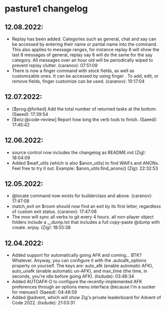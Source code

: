 # pasture1 changelog
## 12.08.2022:
- Replay has been added. Categories such as general, chat and say can be accessed by entering their name or partial name into the command. This also applies to message ranges, for instance replay 8 will show the last 8 messages of general, replay say 8 will do the same for the say category. All messages over an hour old will be periodically wiped to prevent replay clutter. (caranov): 07:51:09
- There is now a finger command with stock fields, as well as customizable ones. It can be accessed by using finger <player>. To add, edit, or remove fields, finger customize can be used. (caranov): 10:17:04
## 12.07.2022:
- [$prog:@forked] Add the total number of returned tasks at the bottom. (Saeed): 17:39:54
- [$wiz:@code-review] Report how long the verb took to finish. (Saeed): 17:45:42
## 12.06.2022:
- source control now includes the changelog as README.md (Zig): 18:04:09
- Added $waif_utils (which is also $anon_utils) to find WAIFs and ANONs. Feel free to try it out. Example: $anon_utils:find_anons() (Zig): 22:32:53
## 12.05.2022:
- @locate command now exists for builderclass and above. (caranov): 17:47:08
- match_exit on $room should now find an exit by its first letter, regardless of custom exit status. (caranov): 17:47:08
- The moo will sync all verbs to git every 4 hours. all non-player object folders include a __dump.txt that includes a full copy-paste @dump with create. enjoy. (Zig): 18:55:38
## 12.04.2022:
- Added support for automatically going AFK and coming... BTK? Whatever. Anyway, you can configure it with the .autoafk_options property on yourself. The keys are: auto_afk (enable automatic AFK), auto_unafk (enable automatic un-AFK), and max_time (the time, in seconds, you're idle before going AFK). (lisdude): 03:46:34
- Added AUTOAFK-O to configure the recently-implemented AFK preferences through an options menu interface (because I'm a sucker for menues!) (Saeed): 04:48:59
- Added @advent, which will show Zig's private leaderboard for Advent of Code 2022. (lisdude): 21:03:31
